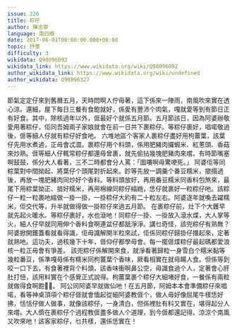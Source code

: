 ```yaml
---
issue: 226
title: 粽仔
author: 陳志寧
language: 南四縣
date: 2017-06-01T00:00:00.000+08:00
topic: 抒懷
difficulty: 3
wikidata: Q98096092
wikidata_link: https://www.wikidata.org/wiki/Q98096092
author_wikidata_link: https://www.wikidata.org/wiki/undefined
author_wikidata: Q98096327
---
```

節氣定定仔來到舊曆五月，天時悶啊人佇毋著，這下係來一陣雨，南風吹來實在透心涼。還細，屋下每日三餐有食飽就好，係愛有豐沛个肉氣，嘎就愛等到有節日正有好食。其中，除核過年以外，𠊎最好个就係五月節。五月節該日，因為阿婆辦敬愛用著粽仔，佢同吾姆兩子家娘就會在前一日共下裹粽仔。等粽仔裹好，唱喏敬過後，𠊎等細人仔就有粽仔好食吔。
六堆地區个客家人裹粽仔盡好用枸薑葉，該葉仔先用水煮過，正毋會忒澀。裹粽仔用个料頭，係用肥豬肉攞蝦米、紅蔥頭、香菇來炒熟。𠊎等細人仔輒常粽仔都還毋曾裹，就先偷拈幾塊肥豬肉來嚐。有時節嘴塞啊鼓鼓，係分大人看著，三不二時都會分人罵：「圖㘔啊毋驚哽死。」
阿婆佢等同粽葉對中間拗起、將葉仔个頭尾對折起來。跈等先放一調羹个番豆糯米，撳搨過後，再放一塊肥豬肉同炒好个香料。等料頭放好，再用番豆糯米同香料包煞來，最尾下用粽葉拗正、揞好糯米，再用棉線同粽仔䌈緪，恁仔就裹好一粒粽仔吔。該粽仔一粒一粒裹吔䌈做一掛一掛，一掛粽仔大約有二十粒左右。阿婆逐年就喚去糴糯米，佢交代等，升半就做得做一掛粽仔來過五月節。
在裹粽仔前，灶下个大鑊早就先起火暖水。等粽仔裹好，水也滾吔！同粽仔一掛、一掛放入滾水煠，大人掌等火，細人仔早就同用伸个香料食啊連盆仔都舐淨淨。講乜奇怪，該兜粽仔有熟無？阿婆掀開鑊蓋看就看得識，佢毋識解開半粒來試，佢係同粽仔歸掛仔擐起來，定著就熟吔。這功夫，過核幾下十年，𠊎仰仔都學毋會。每一擺𠊎煠粽仔最起碼都愛浪核一粒正毋會有爭差。
該兜粽仔係解開來食，就淨看著歸粒一身雪白个糯米黏等幾粒番豆，係準嘎毋係有糯米同枸薑葉个香味，厥看相實在就毋餳人食。但係等到咬一口下去，有食著裡背个料頭，該香味衝啊鼻公空，毋識食過个人，定著會心肝肚打忸，該用料實在个感覺正式說得。枸薑葉裹个粽仔大細堵好食，一餐係有兩粒就做得食啊飽𩜰𩜰。
阿公同阿婆早就做仙吔！在五月節，阿姆本本會準備粽仔來唱喏，看等神桌頂項个粽仔𠊎就會愐起從細阿婆教𠊎个，做人毋好像屈尾牛樣恁好拂，恬恬仔做人做事，就像該粽仔，一身清白，但係裡肚有料又實在，堪得起分人來嚐。大人儕在裹粽仔个過程教𠊎盡多做人个道理，到今𠊎都還記得。涼涼个南風又吹來吔！該客家粽仔，乜共樣，還係恁實在！